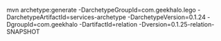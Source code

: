 mvn archetype:generate  -DarchetypeGroupId=com.geekhalo.lego -DarchetypeArtifactId=services-archetype -DarchetypeVersion=0.1.24  -DgroupId=com.geekhalo -DartifactId=relation -Dversion=0.1.25-relation-SNAPSHOT
